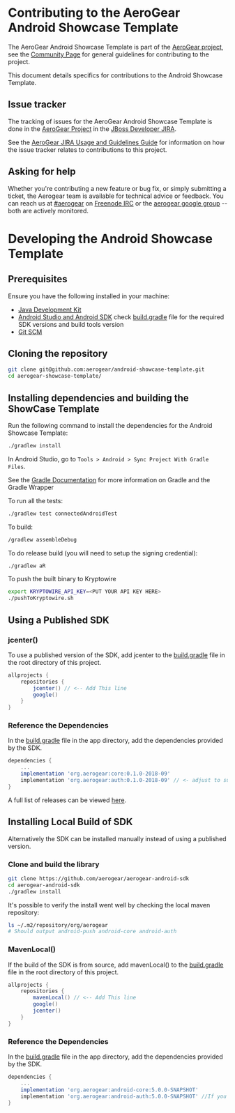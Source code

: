 # Contributing to the AeroGear Android Showcase Template

The AeroGear Android Showcase Template is part of the [AeroGear project](https://aerogear.org/), see the [Community Page](https://aerogear.org/community) for general guidelines for contributing to the project.

This document details specifics for contributions to the Android Showcase Template.

## Issue tracker

The tracking of issues for the AeroGear Android Showcase Template is done in the [AeroGear Project](https://issues.jboss.org/projects/AEROGEAR/issues) in the [JBoss Developer JIRA](https://issues.jboss.org).

See the [AeroGear JIRA Usage and Guidelines Guide](https://aerogear.org/docs/guides/JIRAUsage/) for information on how the issue tracker relates to contributions to this project.

## Asking for help

Whether you're contributing a new feature or bug fix, or simply submitting a
ticket, the Aerogear team is available for technical advice or feedback. 
You can reach us at [#aerogear](ircs://chat.freenode.net:6697/aerogear) on [Freenode IRC](https://freenode.net/) or the 
[aerogear google group](https://groups.google.com/forum/#!forum/aerogear)
-- both are actively monitored.

# Developing the Android Showcase Template

## Prerequisites

Ensure you have the following installed in your machine:

- [Java Development Kit](https://docs.oracle.com/javase/8/docs/technotes/guides/install/install_overview.html)
- [Android Studio and Android SDK](https://developer.android.com/studio/index.html) check [build.gradle](./app/build.gradle) file for the required SDK versions and build tools version
- [Git SCM](http://git-scm.com/)

## Cloning the repository

```bash
git clone git@github.com:aerogear/android-showcase-template.git
cd aerogear-showcase-template/
```

## Installing dependencies and building the ShowCase Template

Run the following command to install the dependencies for the Android Showcase Template:

```bash
./gradlew install
```

In Android Studio, go to `Tools > Android > Sync Project With Gradle Files`.

See the [Gradle Documentation](https://docs.gradle.org/current/userguide/pt02.html) for more information on Gradle and the Gradle Wrapper

To run all the tests:
```bash
./gradlew test connectedAndroidTest
```
To build:
```bash
/gradlew assembleDebug
```
To do release build (you will need to setup the signing credential):
```bash
./gradlew aR
```
To push the built binary to Kryptowire
```bash
export KRYPTOWIRE_API_KEY=<PUT YOUR API KEY HERE>
./pushToKryptowire.sh
```

## Using a Published SDK

### jcenter()

To use a published version of the SDK, add jcenter to the [build.gradle](../build.grade) file in the root directory of this project.

```groovy
allprojects {
    repositories {
        jcenter() // <-- Add This line
        google()
    }
}
```

### Reference the Dependencies

In the [build.gradle](./app/build.gradle) file in the app directory, add the dependencies provided by the SDK.

```groovy
dependencies {
    ...
    implementation 'org.aerogear:core:0.1.0-2018-09'
    implementation 'org.aerogear:auth:0.1.0-2018-09' // <- adjust to suit release version
}
```

A full list of releases can be viewed [here](https://github.com/aerogear/aerogear-android-sdk/releases).

## Installing Local Build of SDK

Alternatively the SDK can be installed manually instead of using a published version.

### Clone and build the library

```bash
git clone https://github.com/aerogear/aerogear-android-sdk
cd aerogear-android-sdk
./gradlew install
```

It's possible to verify the install went well by checking the local maven repository:

```bash
ls ~/.m2/repository/org/aerogear
# Should output android-push android-core android-auth 
```

### MavenLocal()

If the build of the SDK is from source, add mavenLocal() to the [build.gradle](../build.grade) file in the root directory of this project.

```groovy
allprojects {
    repositories {
        mavenLocal() // <-- Add This line
        google()
        jcenter()
    }
}
```

### Reference the Dependencies

In the [build.gradle](./app/build.gradle) file in the app directory, add the dependencies provided by the SDK.

```groovy
dependencies {
    ...
    implementation 'org.aerogear:android-core:5.0.0-SNAPSHOT'
    implementation 'org.aerogear:android-auth:5.0.0-SNAPSHOT' //If you are using IDM services provided by KeyCloak
}
```
